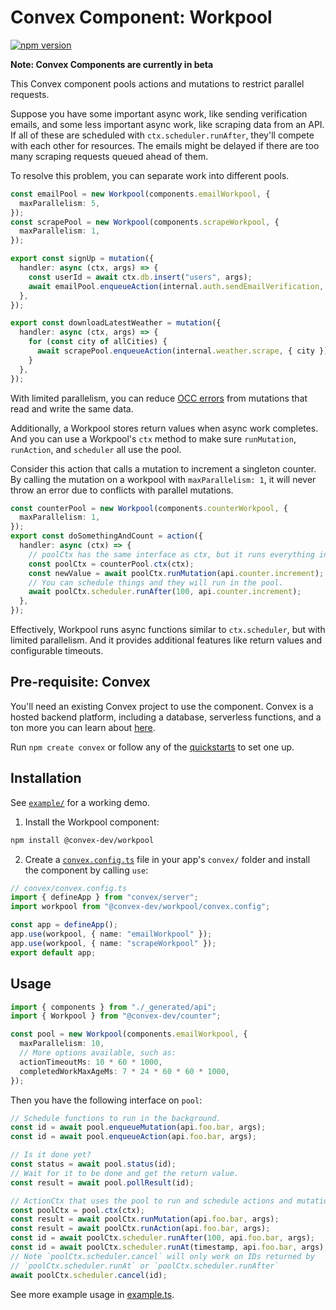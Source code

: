 # Convex Component: Workpool

[![npm version](https://badge.fury.io/js/@convex-dev%2Fworkpool.svg)](https://badge.fury.io/js/@convex-dev%2Fworkpool)

**Note: Convex Components are currently in beta**

<!-- START: Include on https://convex.dev/components -->

This Convex component pools actions and mutations to restrict parallel requests.

Suppose you have some important async work, like sending verification emails,
and some less important async work, like scraping data from an API. If all of
these are scheduled with `ctx.scheduler.runAfter`, they'll compete with each
other for resources. The emails might be delayed if there are too many scraping
requests queued ahead of them.

To resolve this problem, you can separate work into different pools.

```ts
const emailPool = new Workpool(components.emailWorkpool, {
  maxParallelism: 5,
});
const scrapePool = new Workpool(components.scrapeWorkpool, {
  maxParallelism: 1,
});

export const signUp = mutation({
  handler: async (ctx, args) => {
    const userId = await ctx.db.insert("users", args);
    await emailPool.enqueueAction(internal.auth.sendEmailVerification, { userId });
  },
});

export const downloadLatestWeather = mutation({
  handler: async (ctx, args) => {
    for (const city of allCities) {
      await scrapePool.enqueueAction(internal.weather.scrape, { city });
    }
  },
});
```

With limited parallelism, you can reduce
[OCC errors](https://docs.convex.dev/error#1)
from mutations that read and write the same data.

Additionally, a Workpool stores return values when async work completes.
And you can use a Workpool's `ctx` method to make sure `runMutation`,
`runAction`, and `scheduler` all use the pool.

Consider this action that calls a mutation to increment a singleton counter.
By calling the mutation on a workpool with `maxParallelism: 1`, it will never
throw an error due to conflicts with parallel mutations.

```ts
const counterPool = new Workpool(components.counterWorkpool, {
  maxParallelism: 1,
});
export const doSomethingAndCount = action({
  handler: async (ctx) => {
    // poolCtx has the same interface as ctx, but it runs everything in the pool.
    const poolCtx = counterPool.ctx(ctx);
    const newValue = await poolCtx.runMutation(api.counter.increment);
    // You can schedule things and they will run in the pool.
    await poolCtx.scheduler.runAfter(100, api.counter.increment);
  },
});
```

Effectively, Workpool runs async functions similar to `ctx.scheduler`, but with
limited parallelism. And it provides additional features like return values and
configurable timeouts.

## Pre-requisite: Convex

You'll need an existing Convex project to use the component.
Convex is a hosted backend platform, including a database, serverless functions,
and a ton more you can learn about [here](https://docs.convex.dev/get-started).

Run `npm create convex` or follow any of the [quickstarts](https://docs.convex.dev/home) to set one up.

## Installation

See [`example/`](./example/convex/) for a working demo.

1. Install the Workpool component:

```bash
npm install @convex-dev/workpool
```

2. Create a [`convex.config.ts`](./example/convex/convex.config.ts) file in your
   app's `convex/` folder and install the component by calling `use`:

```ts
// convex/convex.config.ts
import { defineApp } from "convex/server";
import workpool from "@convex-dev/workpool/convex.config";

const app = defineApp();
app.use(workpool, { name: "emailWorkpool" });
app.use(workpool, { name: "scrapeWorkpool" });
export default app;
```

## Usage

```ts
import { components } from "./_generated/api";
import { Workpool } from "@convex-dev/counter";

const pool = new Workpool(components.emailWorkpool, {
  maxParallelism: 10,
  // More options available, such as:
  actionTimeoutMs: 10 * 60 * 1000,
  completedWorkMaxAgeMs: 7 * 24 * 60 * 60 * 1000,
});
```

Then you have the following interface on `pool`:

```ts
// Schedule functions to run in the background.
const id = await pool.enqueueMutation(api.foo.bar, args);
const id = await pool.enqueueAction(api.foo.bar, args);

// Is it done yet?
const status = await pool.status(id);
// Wait for it to be done and get the return value.
const result = await pool.pollResult(id);

// ActionCtx that uses the pool to run and schedule actions and mutations.
const poolCtx = pool.ctx(ctx);
const result = await poolCtx.runMutation(api.foo.bar, args);
const result = await poolCtx.runAction(api.foo.bar, args);
const id = await poolCtx.scheduler.runAfter(100, api.foo.bar, args);
const id = await poolCtx.scheduler.runAt(timestamp, api.foo.bar, args);
// Note `poolCtx.scheduler.cancel` will only work on IDs returned by
// `poolCtx.scheduler.runAt` or `poolCtx.scheduler.runAfter`
await poolCtx.scheduler.cancel(id);
```

See more example usage in [example.ts](./example/convex/example.ts).

<!-- END: Include on https://convex.dev/components -->

